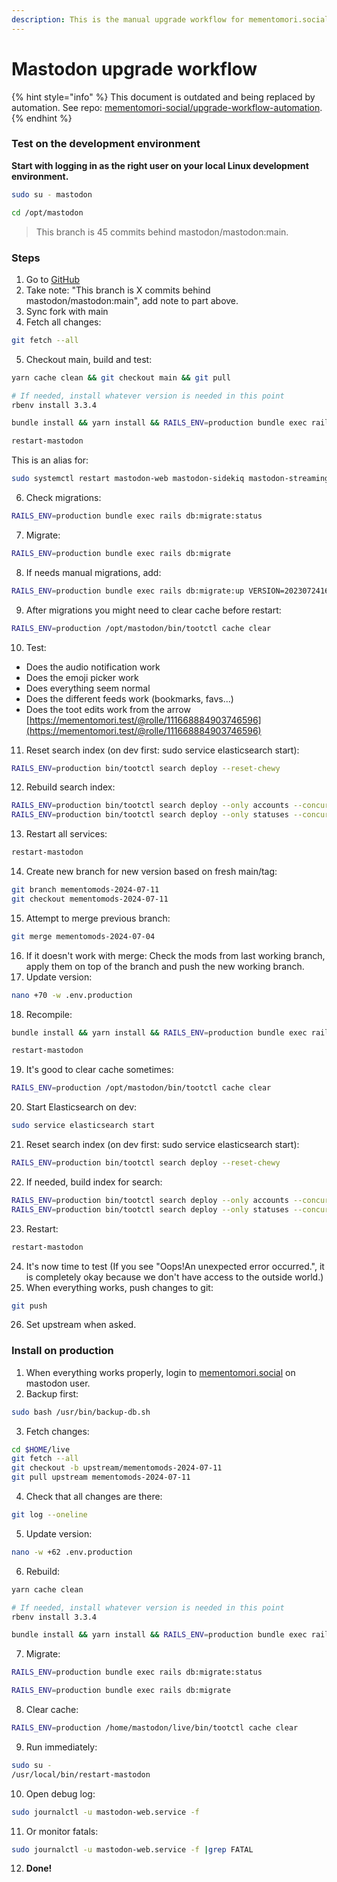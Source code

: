 ```yaml
---
description: This is the manual upgrade workflow for mementomori.social.
---
```


# Mastodon upgrade workflow

{% hint style="info" %}
This document is outdated and being replaced by automation. See repo: [mementomori-social/upgrade-workflow-automation](https://github.com/mementomori-social/upgrade-workflow-automation).
{% endhint %}

### Test on the development environment

**Start with logging in as the right user on your local Linux development environment.**

```bash
sudo su - mastodon
```

```bash
cd /opt/mastodon
```

> This branch is 45 commits behind mastodon/mastodon:main.

### Steps

1. Go to [GitHub](https://github.com/ronilaukkarinen/mastodon/tree/main)
2. Take note: "This branch is X commits behind mastodon/mastodon:main", add note to part above.
3. Sync fork with main
4. Fetch all changes:

```bash
git fetch --all
```

5. Checkout main, build and test:

```bash
yarn cache clean && git checkout main && git pull
```

```bash
# If needed, install whatever version is needed in this point
rbenv install 3.3.4
```

```bash
bundle install && yarn install && RAILS_ENV=production bundle exec rails assets:precompile
```

```bash
restart-mastodon
```

This is an alias for:

```bash
sudo systemctl restart mastodon-web mastodon-sidekiq mastodon-streaming && sleep 5 && sudo systemctl restart postgresql
```

6. Check migrations:

```bash
RAILS_ENV=production bundle exec rails db:migrate:status
```

7. Migrate:

```bash
RAILS_ENV=production bundle exec rails db:migrate
```

8. If needs manual migrations, add:

```bash
RAILS_ENV=production bundle exec rails db:migrate:up VERSION=20230724160715
```

9. After migrations you might need to clear cache before restart:

```bash
RAILS_ENV=production /opt/mastodon/bin/tootctl cache clear
```

10. Test:

* Does the audio notification work
* Does the emoji picker work
* Does everything seem normal
* Does the different feeds work (bookmarks, favs...)
* Does the toot edits work from the arrow [https://mementomori.test/@rolle/111668884903746596](https://mementomori.test/@rolle/111668884903746596)

11. Reset search index (on dev first: sudo service elasticsearch start):

```bash
RAILS_ENV=production bin/tootctl search deploy --reset-chewy
```

12. Rebuild search index:

```bash
RAILS_ENV=production bin/tootctl search deploy --only accounts --concurrency 16 --batch_size 4096;
RAILS_ENV=production bin/tootctl search deploy --only statuses --concurrency 16 --batch_size 4096;
```

13. Restart all services:

```bash
restart-mastodon
```

14. Create new branch for new version based on fresh main/tag:

```bash
git branch mementomods-2024-07-11
git checkout mementomods-2024-07-11
```

15. Attempt to merge previous branch:

```bash
git merge mementomods-2024-07-04
```

16. If it doesn't work with merge: Check the mods from last working branch, apply them on top of the branch and push the new working branch.
17. Update version:

```bash
nano +70 -w .env.production
```

18. Recompile:

```bash
bundle install && yarn install && RAILS_ENV=production bundle exec rails assets:precompile
```

```bash
restart-mastodon
```

19. It's good to clear cache sometimes:

```bash
RAILS_ENV=production /opt/mastodon/bin/tootctl cache clear
```

20. Start Elasticsearch on dev:

```bash
sudo service elasticsearch start
```

21. Reset search index (on dev first: sudo service elasticsearch start):

```bash
RAILS_ENV=production bin/tootctl search deploy --reset-chewy
```

22. If needed, build index for search:

```bash
RAILS_ENV=production bin/tootctl search deploy --only accounts --concurrency 16 --batch_size 4096;
RAILS_ENV=production bin/tootctl search deploy --only statuses --concurrency 16 --batch_size 4096;
```

23. Restart:

```bash
restart-mastodon
```

24. It's now time to test (If you see "Oops!An unexpected error occurred.", it is completely okay because we don't have access to the outside world.)
25. When everything works, push changes to git:

```bash
git push
```

26. Set upstream when asked.

### Install on production

1. When everything works properly, login to [mementomori.social](https://mementomori.social) on mastodon user.
2. Backup first:

```bash
sudo bash /usr/bin/backup-db.sh
```

3. Fetch changes:

```bash
cd $HOME/live
git fetch --all
git checkout -b upstream/mementomods-2024-07-11
git pull upstream mementomods-2024-07-11
```

4. Check that all changes are there:

```bash
git log --oneline
```

5. Update version:

```bash
nano -w +62 .env.production
```

6. Rebuild:

```bash
yarn cache clean
```

```bash
# If needed, install whatever version is needed in this point
rbenv install 3.3.4
```

```bash
bundle install && yarn install && RAILS_ENV=production bundle exec rails assets:precompile
```

7. Migrate:

```bash
RAILS_ENV=production bundle exec rails db:migrate:status
```

```bash
RAILS_ENV=production bundle exec rails db:migrate
```

8. Clear cache:

```bash
RAILS_ENV=production /home/mastodon/live/bin/tootctl cache clear
```

9. Run immediately:

```bash
sudo su -
/usr/local/bin/restart-mastodon
```

10. Open debug log:

```bash
sudo journalctl -u mastodon-web.service -f
```

11. Or monitor fatals:

```bash
sudo journalctl -u mastodon-web.service -f |grep FATAL
```

12. **Done!**
